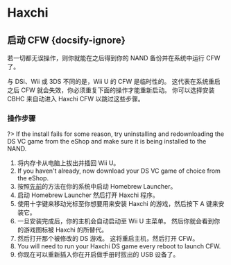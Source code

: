 # Haxchi

## 启动 CFW {docsify-ignore}

若一切都无误操作，则你就能在之后得到你的 NAND 备份并在系统中运行 CFW 了。

与 DSi、Wii 或 3DS 不同的是，Wii U 的 CFW 是临时性的。 这代表在系统重启之后 CFW 就会失效，你必须重复下面的操作才能重新启动。 你可以选择安装 CBHC 来自动进入 Haxchi CFW 以跳过这些步骤。

### 操作步骤

?> If the install fails for some reason, try uninstalling and redownloading the DS VC game from the eShop and make sure it is being installed to the NAND.

1. 将内存卡从电脑上拔出并插回 Wii U。
1. If you haven't already, now download your DS VC game of choice from the eShop.
1. 按照[先前](browser-exploit)的方法在你的系统中启动 Homebrew Launcher。
1. 启动 Homebrew Launcher 然后打开 Haxchi 程序。
1. 使用十字键来移动光标至你想要用来安装 Haxchi 的游戏，然后按下 A 键来安装它。
1. 一旦安装完成后，你的主机会自动启动至 Wii U 主菜单。 然后你就会看到你的游戏图标被 Haxchi 的所替代。
1. 然后打开那个被修改的 DS 游戏。 这将重启主机，然后打开 CFW。
1. You will need to run your Haxchi DS game every reboot to launch CFW.
1. 你现在可以重新插入你在开启做手册时拔出的 USB 设备了。